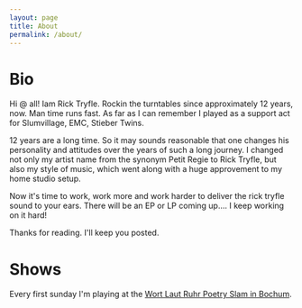 ```yaml
---
layout: page
title: About
permalink: /about/
---
```


# Bio

Hi @ all! Iam Rick Tryfle. Rockin the turntables since approximately 12 years, now. Man time runs fast. As far as I can remember I played as a support act for Slumvillage, EMC, Stieber Twins.

12 years are a long time. So it may sounds reasonable that one changes his personality and attitudes over the years of such a long journey. I changed not only my artist name from the synonym Petit Regie to Rick Tryfle, but also my style of music, which went along with a huge approvement to my home studio setup.

Now it's time to work, work more and work harder to deliver the rick tryfle sound to your ears. 
There will be an EP or LP coming up.... I keep working on it hard!

Thanks for reading. I'll keep you posted.

# Shows

Every first sunday I'm playing at the [Wort Laut Ruhr Poetry Slam in Bochum](http://www.rotunde-bochum.com/).
